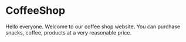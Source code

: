 # CoffeeShop
Hello everyone. Welcome to our coffee shop website. You can purchase snacks, coffee, products at a very reasonable price.
